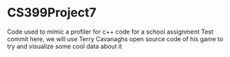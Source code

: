 # CS399Project7
Code used to mimic a profiler for c++ code for a school assignment
Test commit here, we will use Terry Cavanaghs open source code of his game to try and visualize some cool data about it
